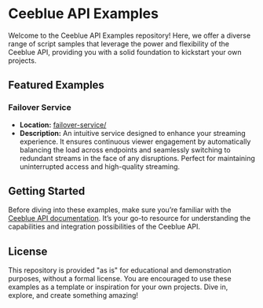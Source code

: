 # Ceeblue API Examples

Welcome to the Ceeblue API Examples repository! Here, we offer a diverse range of script samples that leverage the power and flexibility of the Ceeblue API, providing you with a solid foundation to kickstart your own projects.

## Featured Examples

### Failover Service

- **Location:** [failover-service/](failover-service/)
- **Description:** An intuitive service designed to enhance your streaming experience. It ensures continuous viewer engagement by automatically balancing the load across endpoints and seamlessly switching to redundant streams in the face of any disruptions. Perfect for maintaining uninterrupted access and high-quality streaming.

## Getting Started

Before diving into these examples, make sure you’re familiar with the [Ceeblue API documentation](https://docs.ceeblue.net/reference/). It’s your go-to resource for understanding the capabilities and integration possibilities of the Ceeblue API.

## License

This repository is provided "as is" for educational and demonstration purposes, without a formal license. You are encouraged to use these examples as a template or inspiration for your own projects. Dive in, explore, and create something amazing!

